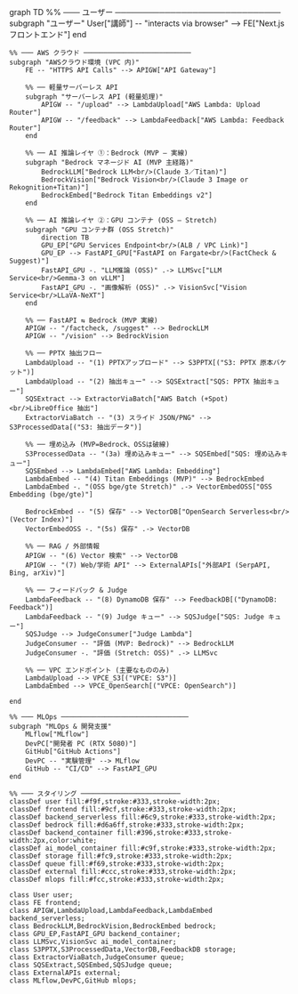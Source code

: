 graph TD
    %% ─── ユーザー ──────────────────────────────
    subgraph "ユーザー"
        User["講師"] -- "interacts via browser" --> FE["Next.js フロントエンド"]
    end

    %% ─── AWS クラウド ───────────────────────────
    subgraph "AWSクラウド環境 (VPC 内)"
        FE -- "HTTPS API Calls" --> APIGW["API Gateway"]

        %% ── 軽量サーバーレス API
        subgraph "サーバーレス API (軽量処理)"
            APIGW -- "/upload" --> LambdaUpload["AWS Lambda: Upload Router"]
            APIGW -- "/feedback" --> LambdaFeedback["AWS Lambda: Feedback Router"]
        end

        %% ── AI 推論レイヤ ①：Bedrock (MVP – 実線)
        subgraph "Bedrock マネージド AI (MVP 主経路)"
            BedrockLLM["Bedrock LLM<br/>(Claude 3／Titan)"]
            BedrockVision["Bedrock Vision<br/>(Claude 3 Image or Rekognition+Titan)"]
            BedrockEmbed["Bedrock Titan Embeddings v2"]
        end

        %% ── AI 推論レイヤ ②：GPU コンテナ (OSS – Stretch)
        subgraph "GPU コンテナ群 (OSS Stretch)"
            direction TB
            GPU_EP["GPU Services Endpoint<br/>(ALB / VPC Link)"]
            GPU_EP --> FastAPI_GPU["FastAPI on Fargate<br/>(FactCheck & Suggest)"]
            FastAPI_GPU -. "LLM推論 (OSS)" .-> LLMSvc["LLM Service<br/>Gemma-3 on vLLM"]
            FastAPI_GPU -. "画像解析 (OSS)" .-> VisionSvc["Vision Service<br/>LLaVA-NeXT"]
        end

        %% ── FastAPI ⇆ Bedrock (MVP 実線)
        APIGW -- "/factcheck, /suggest" --> BedrockLLM
        APIGW -- "/vision" --> BedrockVision

        %% ── PPTX 抽出フロー
        LambdaUpload -- "(1) PPTXアップロード" --> S3PPTX[("S3: PPTX 原本バケット")]
        LambdaUpload -- "(2) 抽出キュー" --> SQSExtract["SQS: PPTX 抽出キュー"]
        SQSExtract --> ExtractorViaBatch["AWS Batch (+Spot)<br/>LibreOffice 抽出"]
        ExtractorViaBatch -- "(3) スライド JSON/PNG" --> S3ProcessedData[("S3: 抽出データ")]

        %% ── 埋め込み (MVP=Bedrock、OSSは破線)
        S3ProcessedData -- "(3a) 埋め込みキュー" --> SQSEmbed["SQS: 埋め込みキュー"]
        SQSEmbed --> LambdaEmbed["AWS Lambda: Embedding"]
        LambdaEmbed -- "(4) Titan Embeddings (MVP)" --> BedrockEmbed
        LambdaEmbed -. "(OSS bge/gte Stretch)" .-> VectorEmbedOSS["OSS Embedding (bge/gte)"]

        BedrockEmbed -- "(5) 保存" --> VectorDB["OpenSearch Serverless<br/>(Vector Index)"]
        VectorEmbedOSS -. "(5s) 保存" .-> VectorDB

        %% ── RAG / 外部情報
        APIGW -- "(6) Vector 検索" --> VectorDB
        APIGW -- "(7) Web/学術 API" --> ExternalAPIs["外部API (SerpAPI, Bing, arXiv)"]

        %% ── フィードバック & Judge
        LambdaFeedback -- "(8) DynamoDB 保存" --> FeedbackDB[("DynamoDB: Feedback")]
        LambdaFeedback -- "(9) Judge キュー" --> SQSJudge["SQS: Judge キュー"]
        SQSJudge --> JudgeConsumer["Judge Lambda"]
        JudgeConsumer -- "評価 (MVP: Bedrock)" --> BedrockLLM
        JudgeConsumer -. "評価 (Stretch: OSS)" .-> LLMSvc

        %% ── VPC エンドポイント (主要なもののみ)
        LambdaUpload --> VPCE_S3[("VPCE: S3")]
        LambdaEmbed --> VPCE_OpenSearch[("VPCE: OpenSearch")]

    end

    %% ─── MLOps ────────────────────────────────
    subgraph "MLOps & 開発支援"
        MLflow["MLflow"]
        DevPC["開発者 PC (RTX 5080)"]
        GitHub["GitHub Actions"]
        DevPC -- "実験管理" --> MLflow
        GitHub -- "CI/CD" --> FastAPI_GPU
    end

    %% ─── スタイリング ─────────────────────────
    classDef user fill:#f9f,stroke:#333,stroke-width:2px;
    classDef frontend fill:#9cf,stroke:#333,stroke-width:2px;
    classDef backend_serverless fill:#6c9,stroke:#333,stroke-width:2px;
    classDef bedrock fill:#d6a6ff,stroke:#333,stroke-width:2px;
    classDef backend_container fill:#396,stroke:#333,stroke-width:2px,color:white;
    classDef ai_model_container fill:#c9f,stroke:#333,stroke-width:2px;
    classDef storage fill:#fc9,stroke:#333,stroke-width:2px;
    classDef queue fill:#f69,stroke:#333,stroke-width:2px;
    classDef external fill:#ccc,stroke:#333,stroke-width:2px;
    classDef mlops fill:#fcc,stroke:#333,stroke-width:2px;

    class User user;
    class FE frontend;
    class APIGW,LambdaUpload,LambdaFeedback,LambdaEmbed backend_serverless;
    class BedrockLLM,BedrockVision,BedrockEmbed bedrock;
    class GPU_EP,FastAPI_GPU backend_container;
    class LLMSvc,VisionSvc ai_model_container;
    class S3PPTX,S3ProcessedData,VectorDB,FeedbackDB storage;
    class ExtractorViaBatch,JudgeConsumer queue;
    class SQSExtract,SQSEmbed,SQSJudge queue;
    class ExternalAPIs external;
    class MLflow,DevPC,GitHub mlops;
